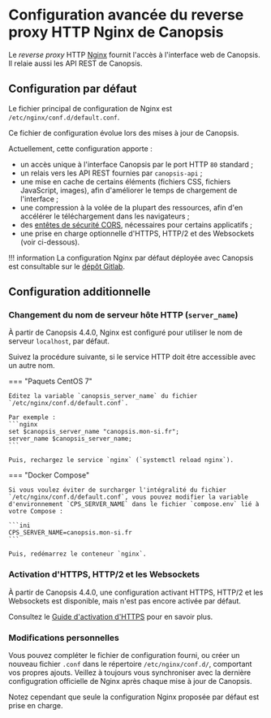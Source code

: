 # Configuration avancée du reverse proxy HTTP Nginx de Canopsis

Le *reverse proxy* HTTP [Nginx](https://nginx.org) fournit l'accès à l'interface web de Canopsis. Il relaie aussi les API REST de Canopsis.

## Configuration par défaut

Le fichier principal de configuration de Nginx est `/etc/nginx/conf.d/default.conf`.

Ce fichier de configuration évolue lors des mises à jour de Canopsis.

Actuellement, cette configuration apporte :

* un accès unique à l'interface Canopsis par le port HTTP `80` standard ;
* un relais vers les API REST fournies par `canopsis-api` ;
* une mise en cache de certains éléments (fichiers CSS, fichiers JavaScript, images), afin d'améliorer le temps de chargement de l'interface ;
* une compression à la volée de la plupart des ressources, afin d'en accélérer le téléchargement dans les navigateurs ;
* des [entêtes de sécurité CORS](https://developer.mozilla.org/fr/docs/Web/HTTP/CORS), nécessaires pour certains applicatifs ;
* une prise en charge optionnelle d'HTTPS, HTTP/2 et des Websockets (voir ci-dessous).

!!! information
        La configuration Nginx par défaut déployée avec Canopsis est consultable sur le [dépôt Gitlab](https://git.canopsis.net/canopsis/canopsis-community/-/tree/develop/community/deploy-ansible/playbook/roles/canopsis/templates/nginx).

## Configuration additionnelle

### Changement du nom de serveur hôte HTTP (`server_name`)

À partir de Canopsis 4.4.0, Nginx est configuré pour utiliser le nom de serveur `localhost`, par défaut.

Suivez la procédure suivante, si le service HTTP doit être accessible avec un autre nom.

=== "Paquets CentOS 7"

    Éditez la variable `canopsis_server_name` du fichier `/etc/nginx/conf.d/default.conf`.

    Par exemple :
    ```nginx
    set $canopsis_server_name "canopsis.mon-si.fr";
    server_name $canopsis_server_name;
    ```

    Puis, rechargez le service `nginx` (`systemctl reload nginx`).

=== "Docker Compose"

    Si vous voulez éviter de surcharger l'intégralité du fichier `/etc/nginx/conf.d/default.conf`, vous pouvez modifier la variable d'environnement `CPS_SERVER_NAME` dans le fichier `compose.env` lié à votre Compose :

    ```ini
    CPS_SERVER_NAME=canopsis.mon-si.fr
    ```

    Puis, redémarrez le conteneur `nginx`.

### Activation d'HTTPS, HTTP/2 et les Websockets

À partir de Canopsis 4.4.0, une configuration activant HTTPS, HTTP/2 et les Websockets est disponible, mais n'est pas encore activée par défaut.

Consultez le [Guide d'activation d'HTTPS](../../webserver/https.md) pour en savoir plus.

### Modifications personnelles

Vous pouvez compléter le fichier de configuration fourni, ou créer un nouveau fichier `.conf` dans le répertoire `/etc/nginx/conf.d/`, comportant vos propres ajouts. Veillez à toujours vous synchroniser avec la dernière configugration officielle de Nginx après chaque mise à jour de Canopsis.

Notez cependant que seule la configuration Nginx proposée par défaut est prise en charge.
